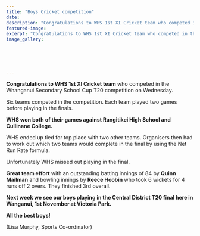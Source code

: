```yaml
---
title: "Boys Cricket competition"
date: 
description: "Congratulations to WHS 1st XI Cricket team who competed in the Whanganui Secondary School Cup T20 competition on Wednesday..."
featured-image: 
excerpt: "Congratulations to WHS 1st XI Cricket team who competed in the Whanganui Secondary School Cup T20 competition on Wednesday."
image_gallery:
	
	
	
	
	
---
```


<p><strong>Congratulations to WHS 1st XI Cricket team</strong> who competed in the Whanganui Secondary School Cup T20 competition on Wednesday.</p>
<p><span>Six teams competed in the competition. Each team played two games before playing in the finals. </span></p>
<p><strong>WHS won both of their games against Rangitikei High School and Cullinane College.</strong></p>
<p><span>WHS ended up tied for top place with two other teams. Organisers then had to work out which two teams would complete in the final by using the Net Run Rate formula. </span></p>
<p><span>Unfortunately WHS missed out playing in the final. </span></p>
<p><strong>Great team effort</strong> with an outstanding batting innings of 84 by <strong>Quinn Mailman</strong> and bowling innings by <strong>Reece Hoobin</strong> who took 6 wickets for 4 runs off 2 overs. They finished 3rd overall.&nbsp;</p>
<p><strong>Next week we see our boys playing in the Central District T20 final here in Wanganui, 1st November at Victoria Park.&nbsp;</strong></p>
<p><strong>All the best boys!</strong></p>
<p><span>(Lisa Murphy, Sports Co-ordinator)</span></p>

